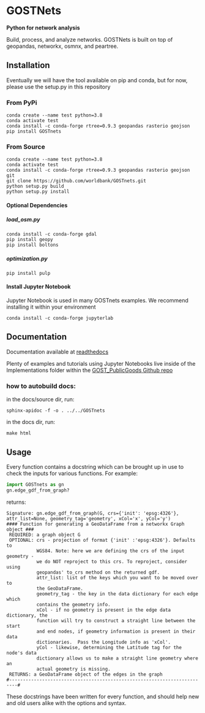 # GOSTNets

**Python for network analysis**

Build, process, and analyze networks. GOSTNets is built on top of geopandas, networkx, osmnx, and peartree.

## Installation
Eventually we will have the tool available on pip and conda, but for now, please use the setup.py in this repository
### From PyPi
```
conda create --name test python=3.8
conda activate test
conda install -c conda-forge rtree=0.9.3 geopandas rasterio geojson
pip install GOSTnets
```

### From Source
```
conda create --name test python=3.8
conda activate test
conda install -c conda-forge rtree=0.9.3 geopandas rasterio geojson git
git clone https://github.com/worldbank/GOSTnets.git
python setup.py build
python setup.py install
```


#### Optional Dependencies

##### load_osm.py
```
conda install -c conda-forge gdal
pip install geopy
pip install boltons
```

##### optimization.py
```
pip install pulp
```

#### Install Jupyter Notebook
Jupyter Notebook is used in many GOSTnets examples. We recommend installing it within your environment
```
conda install -c conda-forge jupyterlab
```

## Documentation

Documentation available at [readthedocs](https://gostnets.readthedocs.io/)

Plenty of examples and tutorials using Jupyter Notebooks live inside of the Implementations folder within the [GOST_PublicGoods Github repo](https://github.com/worldbank/GOST_PublicGoods)

### how to autobuild docs:
in the docs/source dir, run: 
```
sphinx-apidoc -f -o . ../../GOSTnets
```
in the docs dir, run:
```
make html
```

## Usage

Every function contains a docstring which can be brought up in use to check the inputs for various functions. For example: 

```python
import GOSTnets as gn
gn.edge_gdf_from_graph?
```

returns: 

```
Signature: gn.edge_gdf_from_graph(G, crs={'init': 'epsg:4326'}, attr_list=None, geometry_tag='geometry', xCol='x', yCol='y')
#### Function for generating a GeoDataFrame from a networkx Graph object ###
 REQUIRED: a graph object G
 OPTIONAL: crs - projection of format {'init' :'epsg:4326'}. Defaults to
           WGS84. Note: here we are defining the crs of the input geometry -
           we do NOT reproject to this crs. To reproject, consider using
           geopandas' to_crs method on the returned gdf.
           attr_list: list of the keys which you want to be moved over to
           the GeoDataFrame.
           geometry_tag - the key in the data dictionary for each edge which
           contains the geometry info.
           xCol - if no geometry is present in the edge data dictionary, the
           function will try to construct a straight line between the start
           and end nodes, if geometry information is present in their data
           dictionaries.  Pass the Longitude info as 'xCol'.
           yCol - likewise, determining the Latitude tag for the node's data
           dictionary allows us to make a straight line geometry where an
           actual geometry is missing.
 RETURNS: a GeoDataFrame object of the edges in the graph
#-------------------------------------------------------------------------#
```

These docstrings have been written for every function, and should help new and old users alike with the options and syntax.
